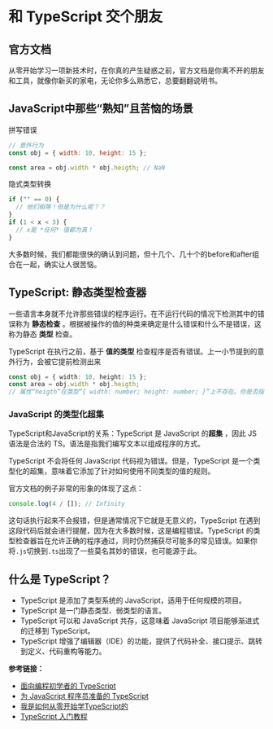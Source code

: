 # 和 TypeScript 交个朋友

## 官方文档

从零开始学习一项新技术时，在你真的产生疑惑之前，官方文档是你离不开的朋友和工具，就像你新买的家电，无论你多么熟悉它，总要翻翻说明书。

## JavaScript中那些“熟知”且苦恼的场景

拼写错误

```js
// 意外行为
const obj = { width: 10, height: 15 };

const area = obj.width * obj.heigth; // NaN
```

隐式类型转换

```js
if ("" == 0) {
  // 他们相等！但是为什么呢？？
}
if (1 < x < 3) {
  // x是 *任何* 值都为真！
}
```

大多数时候，我们都能很快的确认到问题，但十几个、几十个的before和after组合在一起，确实让人很苦恼。

## TypeScript: 静态类型检查器

一些语言本身就不允许那些错误的程序运行。在不运行代码的情况下检测其中的错误称为 **静态检查** 。根据被操作的值的种类来确定是什么错误和什么不是错误，这称为静态 **类型** 检查。

TypeScript 在执行之前，基于 **值的类型** 检查程序是否有错误。上一小节提到的意外行为，会被它提前检测出来

```ts
const obj = { width: 10, height: 15 };
const area = obj.width * obj.heigth;
// 属性“heigth”在类型“{ width: number; height: number; }”上不存在。你是否指的是“height”?
```

### JavaScript 的类型化超集

TypeScript和JavaScript的关系：TypeScript 是 JavaScript 的**超集** ，因此 JS 语法是合法的 TS。语法是指我们编写文本以组成程序的方式。

TypeScript 不会将任何 JavaScript 代码视为错误。但是，TypeScript 是一个类型化的超集，意味着它添加了针对如何使用不同类型的值的规则。

官方文档的例子非常的形象的体现了这点：

```js
console.log(4 / []); // Infinity
```

这句话执行起来不会报错，但是通常情况下它就是无意义的，TypeScript 在遇到这段代码后就会进行提醒，因为在大多数时候，这是编程错误。TypeScript 的类型检查器旨在允许正确的程序通过，同时仍然捕获尽可能多的常见错误。如果你将`.js`切换到`.ts`出现了一些莫名其妙的错误，也可能源于此。

## 什么是 TypeScript？

* TypeScript 是添加了类型系统的 JavaScript，适用于任何规模的项目。
* TypeScript 是一门静态类型、弱类型的语言。
* TypeScript 可以和 JavaScript 共存，这意味着 JavaScript 项目能够渐进式的迁移到 TypeScript。
* TypeScript 增强了编辑器（IDE）的功能，提供了代码补全、接口提示、跳转到定义、代码重构等能力。

**参考链接：**

* [面向编程初学者的 TypeScript](https://www.typescriptlang.org/zh/docs/handbook/typescript-from-scratch.html)
* [为 JavaScript 程序员准备的 TypeScript](https://www.typescriptlang.org/zh/docs/handbook/typescript-in-5-minutes.html)
* [我是如何从零开始学TypeScript的](https://zhuanlan.zhihu.com/p/240069181)
* [TypeScript 入门教程](https://ts.xcatliu.com/introduction/what-is-typescript.html)